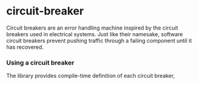 # circuit-breaker
Circuit breakers are an error handling machine inspired by the circuit breakers used in electrical systems. Just
like their namesake, software circuit breakers prevent pushing traffic through a failing component
until it has recovered.

### Using a circuit breaker
The library provides compile-time definition of each circuit breaker,
